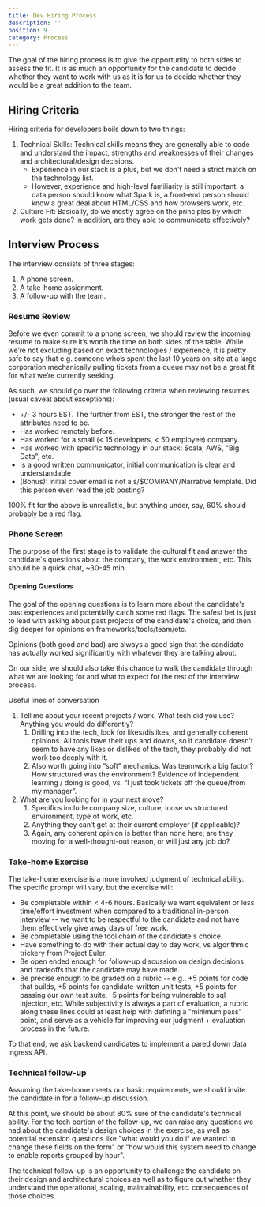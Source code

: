 ```yaml
---
title: Dev Hiring Process
description: ''
position: 9
category: Process
---
```


The goal of the hiring process is to give the opportunity to both sides to assess the fit. It is as much an opportunity
for the candidate to decide whether they want to work with us as it is for us to decide whether they would be a great
addition to the team.

## Hiring Criteria

Hiring criteria for developers boils down to two things:

1. Technical Skills: Technical skills means they are generally able to code and understand the impact, strengths and
   weaknesses of their changes and architectural/design decisions.
    - Experience in our stack is a plus, but we don't need a strict match on the technology list.
    - However, experience and high-level familiarity is still important: a data person should know what Spark is, a
      front-end person should know a great deal about HTML/CSS and how browsers work, etc.
2. Culture Fit: Basically, do we mostly agree on the principles by which work gets done? In addition, are they able to
   communicate effectively?

## Interview Process

The interview consists of three stages:

1. A phone screen.
2. A take-home assignment.
3. A follow-up with the team.

### Resume Review

Before we even commit to a phone screen, we should review the incoming resume to make sure it’s worth the time on both
sides of the table. While we’re not excluding based on exact technologies / experience, it is pretty safe to say that
e.g. someone who’s spent the last 10 years on-site at a large corporation mechanically pulling tickets from a queue may
not be a great fit for what we’re currently seeking.

As such, we should go over the following criteria when reviewing resumes (usual caveat about exceptions):

- +/- 3 hours EST. The further from EST, the stronger the rest of the attributes need to be.
- Has worked remotely before.
- Has worked for a small (< 15 developers, < 50 employee) company.
- Has worked with specific technology in our stack: Scala, AWS, "Big Data", etc.
- Is a good written communicator, initial communication is clear and understandable
- (Bonus): initial cover email is not a s/$COMPANY/Narrative template. Did this person even read the job posting?

100% fit for the above is unrealistic, but anything under, say, 60% should probably be a red flag.

### Phone Screen

The purpose of the first stage is to validate the cultural fit and answer the candidate's questions about the company,
the work environment, etc. This should be a quick chat, ~30-45 min.

#### Opening Questions

The goal of the opening questions is to learn more about the candidate's past experiences and potentially catch some red
flags. The safest bet is just to lead with asking about past projects of the candidate's choice, and then dig deeper for
opinions on frameworks/tools/team/etc.

Opinions (both good and bad) are always a good sign that the candidate has actually worked significantly with whatever
they are talking about.

On our side, we should also take this chance to walk the candidate through what we are looking for and what to expect
for the rest of the interview process.

Useful lines of conversation

1. Tell me about your recent projects / work. What tech did you use? Anything you would do differently?
    1. Drilling into the tech, look for likes/dislikes, and generally coherent opinions. All tools have their ups and
       downs, so if candidate doesn’t seem to have any likes or dislikes of the tech, they probably did not work too
       deeply with it.
    2. Also worth going into “soft” mechanics. Was teamwork a big factor? How structured was the environment? Evidence
       of independent learning / doing is good, vs. “I just took tickets off the queue/from my manager”.
2. What are you looking for in your next move?
    1. Specifics include company size, culture, loose vs structured environment, type of work, etc.
    2. Anything they can’t get at their current employer (if applicable)?
    3. Again, any coherent opinion is better than none here; are they moving for a well-thought-out reason, or will just
       any job do?

### Take-home Exercise

The take-home exercise is a more involved judgment of technical ability. The specific prompt will vary, but the exercise
will:

- Be completable within < 4-6 hours. Basically we want equivalent or less time/effort investment when compared to a
  traditional in-person interview -- we want to be respectful to the candidate and not have them effectively give away
  days of free work.
- Be completable using the tool chain of the candidate's choice.
- Have something to do with their actual day to day work, vs algorithmic trickery from Project Euler.
- Be open ended enough for follow-up discussion on design decisions and tradeoffs that the candidate may have made.
- Be precise enough to be graded on a rubric -- e.g., +5 points for code that builds, +5 points for candidate-written
  unit tests, +5 points for passing our own test suite, -5 points for being vulnerable to sql injection, etc. While
  subjectivity is always a part of evaluation, a rubric along these lines could at least help with defining a "minimum
  pass" point, and serve as a vehicle for improving our judgment + evaluation process in the future.

To that end, we ask backend candidates to implement a pared down data ingress API.

### Technical follow-up

Assuming the take-home meets our basic requirements, we should invite the candidate in for a follow-up discussion.

At this point, we should be about 80% sure of the candidate's technical ability. For the tech portion of the follow-up,
we can raise any questions we had about the candidate's design choices in the exercise, as well as potential extension
questions like "what would you do if we wanted to change these fields on the form" or "how would this system need to
change to enable reports grouped by hour".

The technical follow-up is an opportunity to challenge the candidate on their design and architectural choices as well
as to figure out whether they understand the operational, scaling, maintainability, etc. consequences of those choices.
